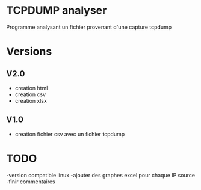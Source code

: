 # TCPDUMP analyser
Programme analysant un fichier provenant d'une capture tcpdump
# Versions
## V2.0
- creation html
- creation csv
- creation xlsx
## V1.0
- creation fichier csv avec un fichier tcpdump
# TODO
-version compatible linux
-ajouter des graphes excel pour chaque IP source
-finir commentaires
